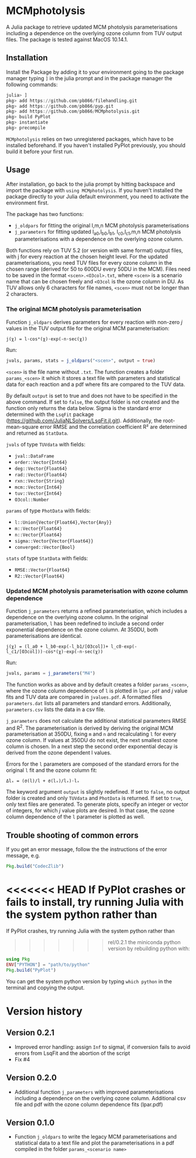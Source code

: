 MCMphotolysis
=============

A Julia package to retrieve updated MCM photolysis parameterisations including
a dependence on the overlying ozone column from TUV output files.
The package is tested against MacOS 10.14.1.


Installation
------------

Install the Package by adding it to your environment going to the package
manager typing `]` in the julia prompt and in the package manager the following commands:

```julia
julia> ]
pkg> add https://github.com/pb866/filehandling.git
pkg> add https://github.com/pb866/pyp.git
pkg> add https://github.com/pb866/MCMphotolysis.git
pkg> build PyPlot
pkg> instantiate
pkg> precompile
```

`MCMphotolysis` relies on two unregistered packages, which have to be installed
beforehand. If you haven't installed PyPlot previously, you should build it
before your first run.


Usage
-----

After installation, go back to the julia prompt by hitting backspace and
import the package with `using MCMphotolysis`.
If you haven't installed the package directly to your Julia default environment,
you need to activate the environment first.

The package has two functions:
- `j_oldpars` for fitting the original l,m,n MCM photolysis parameterisations
- `j_parameters` for fitting updated l<sub>a0</sub>,l<sub>b0</sub>,l<sub>b1</sub>,
  l<sub>c0</sub>,l<sub>c1</sub>,m,n MCM photolysis parameterisations with a
  dependence on the overlying ozone column.

Both functions rely on TUV 5.2 (or version with same format) output files,
with j for every reaction at the chosen height level. For the updated
parameterisations, you need TUV files for every ozone column in the chosen
range (derived for 50 to 600DU every 50DU in the MCM). Files need to be
saved in the format `<scen>.<O3col>.txt`, where `<scen>` is a scenario name
that can be chosen freely and `<O3col` is the ozone column in DU. As TUV
allows only 6 characters for file names, `<scen>` must not be longer than
2 characters.

### The original MCM photolysis parameterisation

Function `j_oldpars` derives parameters for every reaction with non-zero
_j_ values in the TUV output file for the original MCM parameterisation:

    j(χ) = l·cosᵐ(χ)·exp(-n·sec(χ))


Run:

```julia
jvals, params, stats = j_oldpars("<scen>", output = true)
```

`<scen>` is the file name without `.txt`. The function creates a folder
`params_<scen>` it which it stores a text file with parameters and statistical
data for each reaction and a pdf where fits are compared to the TUV data.

By default `output` is set to true and does not have to be specified in
the above command. If set to `false`, the output folder is not created
and the function only returns the data below. Sigma is the standard error
determined with the `LsqFit` package (https://github.com/JuliaNLSolvers/LsqFit.jl.git).
Additionally, the root-mean-square error RMSE and the correlation coefficient
R² are determined and returned as `StatData`.

`jvals` of type `TUVdata` with fields:
- `jval::DataFrame`
- `order::Vector{Int64}`
- `deg::Vector{Float64}`
- `rad::Vector{Float64}`
- `rxn::Vector{String}`
- `mcm::Vector{Int64}`
- `tuv::Vector{Int64}`
- `O3col::Number`

`params` of type `PhotData` with fields:
- `l::Union{Vector{Float64},Vector{Any}}`
- `m::Vector{Float64}`
- `n::Vector{Float64}`
- `sigma::Vector{Vector{Float64}}`
- `converged::Vector{Bool}`

`stats` of type `StatData` with fields:
- `RMSE::Vector{Float64}`
- `R2::Vector{Float64}`


### Updated MCM photolysis parameterisation with ozone column dependence

Function `j_parameters` returns a refined parameterisation, which includes a dependence on the overlying ozone column. In the original parameterisation,
`l` has been redefined to include a second order exponential dependence on the
ozone column. At 350DU, both parameterisations are identical.

    j(χ) = (l_a0 + l_b0·exp(-l_b1/[O3col])+ l_c0·exp(-l_c1/[O3col]))·cosᵐ(χ)·exp(-n·sec(χ))


Run:

```julia
jvals, params = j_parameters("M4")
```

The function works as above and by default creates a folder `params_<scen>`,
where the ozone column dependence of `l` is plotted in `lpar.pdf` and
_j_ value fits and TUV data are compared in `jvalues.pdf`. A formatted files
`parameters.dat` lists all parameters and standard errors. Additionally,
`parameters.csv` lists the data in a csv file.

`j_parameters` does not calculate the additional statistical parameters RMSE
and R<sup>2</sup>. The parameterisation is derived by deriving the original MCM
parameterisation at 350DU, fixing `m` and `n` and recalculating `l` for every
ozone column. If values at 350DU do not exist, the next smallest ozone column
is chosen. In a next step the second order exponential decay is derived from
the ozone dependent l values.

Errors for the `l` parameters are composed of the standard errors for the
original `l` fit and the ozone column fit:

    Δlₓ = (σ(l)/l + σ(lₓ)/lₓ)·lₓ

The keyword argument `output` is slightly redefined. If set to `false`, no
output folder is created and only `TUVdata` and `PhotData` is returned.
If set to `true`, only text files are generated. To generate plots, specify
an integer or vector of integers, for which _j_ value plots are desired.
In that case, the ozone column dependence of the `l` parameter is plotted
as well.


Trouble shooting of common errors
---------------------------------

If you get an error message, follow the the instructions of the error message, e.g.

```julia
Pkg.build("CodecZlib")
```

<<<<<<< HEAD
If PyPlot crashes or fails to install, try running Julia with the system python rather than 
=======
If PyPlot crashes, try running Julia with the system python rather than
>>>>>>> rel/0.2.1
the miniconda python version by rebuilding python with:

```julia
using Pkg
ENV["PYTHON"] = "path/to/python"
Pkg.build("PyPlot")
```

You can get the system python version by typing `which python` in the terminal
and copying the output.


Version history
===============

Version 0.2.1
-------------
- Improved error handling: assign `Inf` to sigmal, if conversion fails to avoid
  errors from LsqFit and the abortion of the script
- Fix #4

Version 0.2.0
-------------
- Additional function `j_parameters` with improved parameterisations including
  a dependence on the overlying ozone column. Additional csv file and pdf with
  the ozone column dependence fits (lpar.pdf)

Version 0.1.0
-------------
- Function `j_oldpars` to write the legacy MCM parameterisations and statistical
  data to a text file and plot the parameterisations in a pdf compiled in the
  folder `params_<scenario name>`
